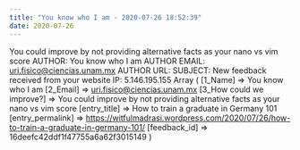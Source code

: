 ```yaml
---
title: "You know who I am - 2020-07-26 18:52:39"
date: 2020-07-26
---
```


You could improve by not providing alternative facts as your nano vs vim score <!--more--> AUTHOR: You know who I am AUTHOR EMAIL: uri.fisico@ciencias.unam.mx AUTHOR URL: SUBJECT: New feedback received from your website IP: 5.146.195.155 Array ( \[1\_Name\] => You know who I am \[2\_Email\] => uri.fisico@ciencias.unam.mx \[3\_How could we improve?\] => You could improve by not providing alternative facts as your nano vs vim score \[entry\_title\] => How to train a graduate in Germany 101 \[entry\_permalink\] => https://witfulmadrasi.wordpress.com/2020/07/26/how-to-train-a-graduate-in-germany-101/ \[feedback\_id\] => 16deefc42ddf1f47755a6a62f3015149 )
